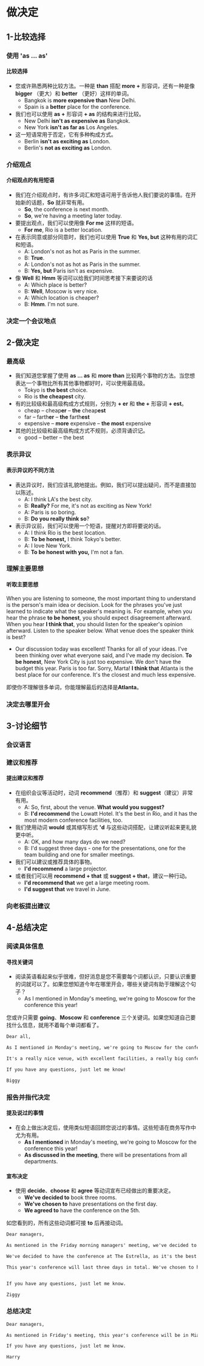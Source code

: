 # 做决定

## 1-比较选择

### 使用 'as ... as'

#### 比较选择

- 您或许熟悉两种比较方法。一种是 **than** 搭配 **more +** 形容词，还有一种是像 **bigger** （更大）和 **better** （更好）这样的单词。
  - Bangkok is **more expensive than** New Delhi.
  - Spain is a **better** place for the conference.
- 我们也可以使用 **as +** 形容词 **+ as** 的结构来进行比较。
  - New Delhi **isn't as expensive as** Bangkok.
  - New York **isn't as far as** Los Angeles.
- 这一短语常用于否定，它有多种构成方式。
  - Berlin **isn't as exciting as** London.
  - Berlin's **not as exciting as** London.

### 介绍观点

#### 介绍观点的有用短语

- 我们在介绍观点时，有许多词汇和短语可用于告诉他人我们要说的事情。在开始新的话题，**So** 就非常有用。
  - **So**, the conference is next month.
  - **So**, we're having a meeting later today.
- 要提出观点，我们可以使用像 **For me** 这样的短语。
  - **For me**, Rio is a better location.
- 在表示同意或部分同意时，我们也可以使用 **True** 和 **Yes, but** 这种有用的词汇和短语。
  - A: London's not as hot as Paris in the summer.
  - B: **True**.
  - A: London's not as hot as Paris in the summer.
  - B: **Yes, but** Paris isn't as expensive.
- 像 **Well** 和 **Hmm** 等词可以给我们时间思考接下来要说的话
  - A: Which place is better?
  - B: **Well**, Moscow is very nice.
  - A: Which location is cheaper?
  - B: **Hmm**. I'm not sure.

### 决定一个会议地点

## 2-做决定

### 最高级

- 我们知道您掌握了使用 **as … as** 和 **more than** 比较两个事物的方法。当您想表达一个事物比所有其他事物都好时，可以使用最高级。
  - Tokyo is **the best** choice.
  - Rio is **the cheapest** city.
- 有的比较级和最高级构成方式规则，分别为 **+ er** 和 **the +** 形容词 **+ est**。
  - cheap – cheap**er** – **the** cheap**est**
  - far – farth**er** – **the** farth**est**
  - expensive – **more** expensive – **the most** expensive
- 其他的比较级和最高级构成方式不规则，必须背诵识记。
  - good – better – the best

### 表示异议

#### 表示异议的不同方法

- 表达异议时，我们应该礼貌地提出。例如，我们可以提出疑问，而不是直接加以陈述。
  - A: I think LA's the best city.
  - B: **Really?** For me, it's not as exciting as New York!
  - A: Paris is so boring.
  - B: **Do you really think so**?
- 表示异议前，我们可以使用一个短语，提醒对方即将要说的话。
  - A: I think Rio is the best location.
  - B: **To be honest,** I think Tokyo's better.
  - A: I love New York.
  - B: **To be honest with you,** I'm not a fan.

### 理解主要思想

#### 听取主要思想

When you are listening to someone, the most important thing to understand is the person's main idea or decision. Look for the phrases you've just learned to indicate what the speaker's meaning is. For example, when you hear the phrase **to be honest**, you should expect disagreement afterward. When you hear **I think that**, you should listen for the speaker's opinion afterward. Listen to the speaker below. What venue does the speaker think is best?

- Our discussion today was excellent! Thanks for all of your ideas. I've been thinking over what everyone said, and I've made my decision. **To be honest**, New York City is just too expensive. We don't have the budget this year. Paris is too far. Sorry, Marta! **I think that** Atlanta is the best place for our conference. It's the closest and much less expensive.

即使你不理解很多单词，你能理解最后的选择是**Atlanta**。

### 决定去哪里开会

## 3-讨论细节

### 会议语言

### 建议和推荐

#### 提出建议和推荐

- 在组织会议等活动时，动词 **recommend**（推荐）和 **suggest**（建议）非常有用。
  - A: So, first, about the venue. **What would you suggest?**
  - B: **I'd recommend** the Lowatt Hotel. It's the best in Rio, and it has the most modern conference facilities, too.
- 我们使用动词 **would** 或其缩写形式 **'d** 与这些动词搭配，让建议听起来更礼貌更中听。
  - A: OK, and how many days do we need?
  - B: I'd suggest three days - one for the presentations, one for the team building and one for smaller meetings.
- 我们可以建议或推荐具体的事物。
  - **I'd recommend** a large projector.
- 或者我们可以用 **recommend + that** 或 **suggest + that**，建议一种行动。
  - **I'd recommend that** we get a large meeting room.
  - **I'd suggest that** we travel in June.

### 向老板提出建议

## 4-总结决定

### 阅读具体信息

#### 寻找关键词

- 阅读英语看起来似乎很难，但好消息是您不需要每个词都认识，只要认识重要的词就可以了。如果您想知道今年在哪里开会，哪些关键词有助于理解这个句子？
  - As I mentioned in Monday's meeting, we're going to Moscow for the conference this year!

您或许只需要 **going**、**Moscow** 和 **conference** 三个关键词。如果您知道自己要找什么信息，就用不着每个单词都看了。

```markdown
Dear all,

As I mentioned in Monday's meeting, we're going to Moscow for the conference this year! We've decided that we're going to stay for five days at the Praga Hotel. This is the longest conference we've had, so that's pretty exciting!

It's a really nice venue, with excellent facilities, a really big conference room and a few smaller rooms for breakout sessions. As discussed in the meeting, there will be presentations from all departments about what they are working on at the moment, and one day for team building, too.

If you have any questions, just let me know!

Biggy
```

### 报告并指代决定

#### 提及说过的事情

- 在会上做出决定后，使用类似短语回顾您说过的事情。这些短语在商务写作中尤为有用。
  - **As I mentioned** in Monday's meeting, we're going to Moscow for the conference this year!
  - **As discussed in the meeting**, there will be presentations from all departments.

#### 宣布决定

- 使用 **decide**、**choose** 和 **agree** 等动词宣布已经做出的重要决定。
  - **We've decided to** book three rooms.
  - **We've chosen to** have presentations on the first day.
  - **We agreed to** have the conference on the 5th.

如您看到的，所有这些动词都可接 **to** 后再接动词。

```markdown
Dear managers,

As mentioned in the Friday morning managers' meeting, we've decided to have this year's conference in Tijuana, Mexico, as it was the cheapest option and the nearest to the office. We're really excited, and we're sure it's going to be even better than last year's!

We've decided to have the conference at The Estrella, as it's the best hotel in the city and it's got excellent facilities. As discussed, we're going to use two main meeting rooms for the presentations.

This year's conference will last three days in total. We've chosen to have three main presentations this year – from marketing, finance and advertising. We've also decided to have team building on the last day, so everyone can enjoy themselves and get to know one another.


If you have any questions, just let me know.

Ziggy
```

### 总结决定

```markdown
Dear managers,

As mentioned in Friday's meeting, this year's conference will be in Miami Beach, Florida. It's the cheapest place and the nearest to our offices here. It will be at the Isla Larga Hotel, the best hotel in the city. It has excellent facilities. We'll use their two main conference rooms.

If you have any questions, just let me know.  

Harry
```
